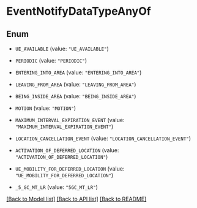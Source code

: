 # EventNotifyDataTypeAnyOf

## Enum


* `UE_AVAILABLE` (value: `"UE_AVAILABLE"`)

* `PERIODIC` (value: `"PERIODIC"`)

* `ENTERING_INTO_AREA` (value: `"ENTERING_INTO_AREA"`)

* `LEAVING_FROM_AREA` (value: `"LEAVING_FROM_AREA"`)

* `BEING_INSIDE_AREA` (value: `"BEING_INSIDE_AREA"`)

* `MOTION` (value: `"MOTION"`)

* `MAXIMUM_INTERVAL_EXPIRATION_EVENT` (value: `"MAXIMUM_INTERVAL_EXPIRATION_EVENT"`)

* `LOCATION_CANCELLATION_EVENT` (value: `"LOCATION_CANCELLATION_EVENT"`)

* `ACTIVATION_OF_DEFERRED_LOCATION` (value: `"ACTIVATION_OF_DEFERRED_LOCATION"`)

* `UE_MOBILITY_FOR_DEFERRED_LOCATION` (value: `"UE_MOBILITY_FOR_DEFERRED_LOCATION"`)

* `_5_GC_MT_LR` (value: `"5GC_MT_LR"`)


[[Back to Model list]](../README.md#documentation-for-models) [[Back to API list]](../README.md#documentation-for-api-endpoints) [[Back to README]](../README.md)


